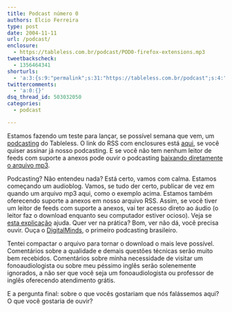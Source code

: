 ```yaml
---
title: Podcast número 0
authors: Elcio Ferreira
type: post
date: 2004-11-11
url: /podcast/
enclosure:
  - https://tableless.com.br/podcast/POD0-firefox-extensions.mp3
tweetbackscheck:
  - 1356464341
shorturls:
  - 'a:3:{s:9:"permalink";s:31:"https://tableless.com.br/podcast";s:4:"isgd";s:19:"https://is.gd/bBt3T4";s:7:"tinyurl";s:26:"https://tinyurl.com/3g264gu";}'
twittercomments:
  - 'a:0:{}'
dsq_thread_id: 503032050
categories:
  - podcast

---
```

Estamos fazendo um teste para lançar, se possível semana que vem, um [podcasting][1] do Tableless. O link do RSS com enclosures está [aqui][2], se você quiser assinar já nosso podcasting. E se você não tem nenhum leitor de feeds com suporte a anexos pode ouvir o podcasting [baixando diretamente o arquivo mp3][3].
              
Podcasting? Não entendeu nada? Está certo, vamos com calma. Estamos começando um audioblog. Vamos, se tudo der certo, publicar de vez em quando um arquivo mp3 aqui, como o exemplo acima. Estamos também oferecendo suporte a anexos em nosso arquivo RSS. Assim, se você tiver um leitor de feeds com suporte a anexos, vai ter acesso direto ao áudio (o leitor faz o download enquanto seu computador estiver ocioso). Veja se [esta explicação][4] ajuda. Quer ver na prática? Bom, ver não dá, você precisa ouvir. Ouça o [DigitalMinds][5], o primeiro podcasting brasileiro.
              
Tentei compactar o arquivo para tornar o download o mais leve possível. Comentários sobre a qualidade e demais questões técnicas serão muito bem recebidos. Comentários sobre minha necessidade de visitar um fonoaudiologista ou sobre meu péssimo inglês serão solenemente ignorados, a não ser que você seja um fonoaudiologista ou professor de inglês oferecendo atendimento grátis.
              
E a pergunta final: sobre o que vocês gostariam que nós falássemos aqui? O que você gostaria de ouvir?

 [1]: https://en.wikipedia.org/wiki/Podcasting "Podcasting - Wikipedia"
 [2]: https://tableless.com.br/rss.asp "Tableless Podcasting"
 [3]: https://tableless.com.br/podcast/POD0-firefox-extensions.mp3 "POD0-firefox-extensions.mp3 (899KB)"
 [4]: https://www.dicas-l.unicamp.br/dicas-l/20041108.php "Dicas-L: Podcasting"
 [5]: https://www.digitalminds.com.br/ "DigitalMinds.com.br"